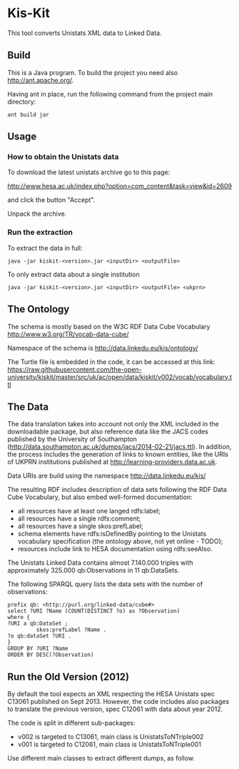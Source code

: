 # Kis-Kit
This tool converts Unistats XML data to Linked Data.
## Build
This is a Java program.
To build the project you need also http://ant.apache.org/. 

Having ant in place, run the following command from the project main directory:
```
ant build jar
```
## Usage
### How to obtain the Unistats data
To download the latest unistats archive go to this page: 

http://www.hesa.ac.uk/index.php?option=com_content&task=view&id=2609

and click the button "Accept".

Unpack the archive. 

### Run the extraction
To extract the data in full:
```
java -jar kiskit-<version>.jar <inputDir> <outputFile>
```
To only extract data about a single institution
```
java -jar kiskit-<version>.jar <inputDir> <outputFile> <ukprn>
```
## The Ontology
The schema is mostly based on the W3C RDF Data Cube Vocabulary http://www.w3.org/TR/vocab-data-cube/

Namespace of the schema is http://data.linkedu.eu/kis/ontology/

The Turtle file is embedded in the code, it can be accessed at this link: https://raw.githubusercontent.com/the-open-university/kiskit/master/src/uk/ac/open/data/kiskit/v002/vocab/vocabulary.ttl

## The Data
The data translation takes into account not only the XML included in the downloadable package, but also reference data like the JACS codes published by the University of Southampton (http://data.southampton.ac.uk/dumps/jacs/2014-02-21/jacs.ttl). In addition, the process includes the generation of links to known entities, like the URIs of UKPRN institutions published at http://learning-providers.data.ac.uk.

Data URIs are build using the namespace http://data.linkedu.eu/kis/

The resulting RDF includes description of data sets following the RDF Data Cube Vocabulary, but also embed well-formed documentation: 

 - all resources have at least one langed rdfs:label; 
 - all resources have a single rdfs:comment; 
 - all resources have a single skos:prefLabel; 
 - schema elements have rdfs:isDefinedBy pointing to the Unistats vocabulary specification (the ontology above, not yet online - TODO); 
 - resources include link to HESA documentation using rdfs:seeAlso.

The Unistats Linked Data contains almost 7.140.000 triples with approximately 325.000 qb:Observations in 11 qb:DataSets.

The following SPARQL query lists the data sets with the number of observations:
```   
prefix qb: <http://purl.org/linked-data/cube#> 
select ?URI ?Name (COUNT(DISTINCT ?o) as ?Observation)
where {
?URI a qb:DataSet ;
         skos:prefLabel ?Name .
?o qb:dataSet ?URI .
} 
GROUP BY ?URI ?Name 
ORDER BY DESC(?Observation)	
```
## Run the Old Version (2012)
By default the tool expects an XML respecting the HESA Unistats spec C13061 published on Sept 2013.
However, the code includes also packages to translate the previous version, spec C12061 with data about year 2012.

The code is split in different sub-packages:
 * v002 is targeted to C13061, main class is UnistatsToNTriple002
 * v001 is targeted to C12061, main class is UnistatsToNTriple001

Use different main classes to extract different dumps, as follow.





